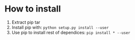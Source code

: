 # How to install
1. Extract pip tar
2. Install pip with:
`python setup.py install --user`
3. Use pip to install rest of dependices:
`pip install * --user`
